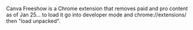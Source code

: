 Canva Freeshow is a Chrome extension that removes paid and pro content as of Jan 25... to load it go into developer mode and chrome://extensions/ then "load unpacked".
